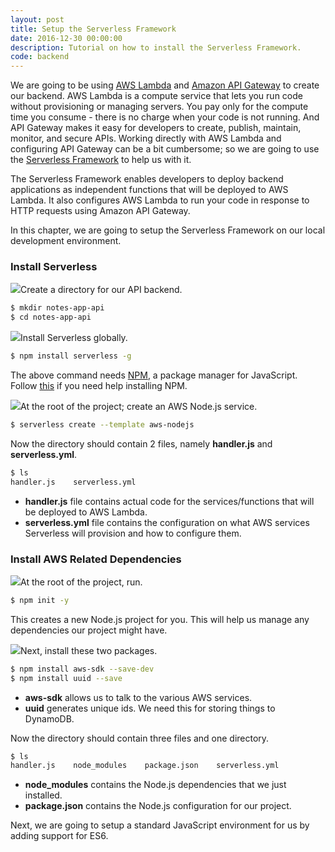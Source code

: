 ```yaml
---
layout: post
title: Setup the Serverless Framework
date: 2016-12-30 00:00:00
description: Tutorial on how to install the Serverless Framework.
code: backend
---
```


We are going to be using [AWS Lambda](https://aws.amazon.com/lambda/) and [Amazon API Gateway](https://aws.amazon.com/api-gateway/) to create our backend. AWS Lambda is a compute service that lets you run code without provisioning or managing servers. You pay only for the compute time you consume - there is no charge when your code is not running. And API Gateway makes it easy for developers to create, publish, maintain, monitor, and secure APIs. Working directly with AWS Lambda and configuring API Gateway can be a bit cumbersome; so we are going to use the [Serverless Framework](https://serverless.com) to help us with it.

The Serverless Framework enables developers to deploy backend applications as independent functions that will be deployed to AWS Lambda. It also configures AWS Lambda to run your code in response to HTTP requests using Amazon API Gateway.

In this chapter, we are going to setup the Serverless Framework on our local development environment.

### Install Serverless

<img class="code-marker" src="{{ site.url }}/assets/s.png" />Create a directory for our API backend.

``` bash
$ mkdir notes-app-api
$ cd notes-app-api
```

<img class="code-marker" src="{{ site.url }}/assets/s.png" />Install Serverless globally.

``` bash
$ npm install serverless -g
```

The above command needs [NPM](https://www.npmjs.com), a package manager for JavaScript. Follow [this](https://docs.npmjs.com/getting-started/installing-node) if you need help installing NPM.

<img class="code-marker" src="{{ site.url }}/assets/s.png" />At the root of the project; create an AWS Node.js service.

``` bash
$ serverless create --template aws-nodejs
```

Now the directory should contain 2 files, namely **handler.js** and **serverless.yml**.

``` bash
$ ls
handler.js    serverless.yml
```

- **handler.js** file contains actual code for the services/functions that will be deployed to AWS Lambda.
- **serverless.yml** file contains the configuration on what AWS services Serverless will provision and how to configure them.

### Install AWS Related Dependencies

<img class="code-marker" src="{{ site.url }}/assets/s.png" />At the root of the project, run.

``` bash
$ npm init -y
```

This creates a new Node.js project for you. This will help us manage any dependencies our project might have.

<img class="code-marker" src="{{ site.url }}/assets/s.png" />Next, install these two packages.

``` bash
$ npm install aws-sdk --save-dev
$ npm install uuid --save
```

- **aws-sdk** allows us to talk to the various AWS services.
- **uuid** generates unique ids. We need this for storing things to DynamoDB.

Now the directory should contain three files and one directory.

``` bash
$ ls
handler.js    node_modules    package.json    serverless.yml
```

- **node_modules** contains the Node.js dependencies that we just installed.
- **package.json** contains the Node.js configuration for our project.

Next, we are going to setup a standard JavaScript environment for us by adding support for ES6.
